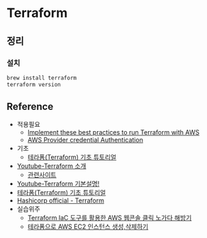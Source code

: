 # Terraform
## 정리
### 설치
```bash
brew install terraform
terraform version
```

## Reference
- 적용필요
  - [Implement these best practices to run Terraform with AWS](https://www.techtarget.com/searchaws/tip/Implement-these-best-practices-to-run-Terraform-with-AWS)
  - [AWS Provider credential Authentication](https://iamjjanga.tistory.com/20)
- 기초
  - [테라폼(Terraform) 기초 튜토리얼](https://www.44bits.io/ko/post/terraform_introduction_infrastrucute_as_code)
- [Youtube-Terraform 소개](https://www.youtube.com/watch?v=R6XxYKqB8EY)
  - [관련사이트](https://great-stone.github.io/hashicorp/terraform/TerraformIntroduction/)
- [Youtube-Terraform 기본설명!](https://www.youtube.com/watch?v=3qSpwqckvXQ)
- [테라폼(Terraform) 기초 튜토리얼](https://www.44bits.io/ko/post/terraform_introduction_infrastrucute_as_code)
- [Hashicorp official - Terraform](https://developer.hashicorp.com/terraform/intro)
- 실습위주
  - [Terraform IaC 도구를 활용한 AWS 웹콘솔 클릭 노가다 해방기](https://saramin.github.io/2022-10-21-terraform/)
  - [테라폼으로 AWS EC2 인스턴스 생성,삭제하기](https://newdeal123.tistory.com/75)
